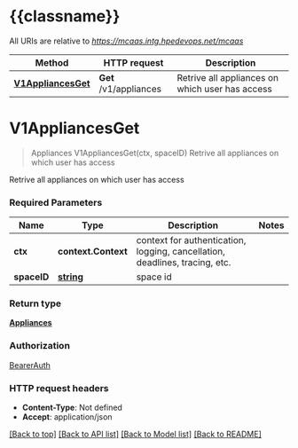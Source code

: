 # {{classname}}

All URIs are relative to *https://mcaas.intg.hpedevops.net/mcaas*

Method | HTTP request | Description
------------- | ------------- | -------------
[**V1AppliancesGet**](SiteApi.md#V1AppliancesGet) | **Get** /v1/appliances | Retrive all appliances on which user has access

# **V1AppliancesGet**
> Appliances V1AppliancesGet(ctx, spaceID)
Retrive all appliances on which user has access

Retrive all appliances on which user has access 

### Required Parameters

Name | Type | Description  | Notes
------------- | ------------- | ------------- | -------------
 **ctx** | **context.Context** | context for authentication, logging, cancellation, deadlines, tracing, etc.
  **spaceID** | [**string**](.md)| space id | 

### Return type

[**Appliances**](Appliances.md)

### Authorization

[BearerAuth](../README.md#BearerAuth)

### HTTP request headers

 - **Content-Type**: Not defined
 - **Accept**: application/json

[[Back to top]](#) [[Back to API list]](../README.md#documentation-for-api-endpoints) [[Back to Model list]](../README.md#documentation-for-models) [[Back to README]](../README.md)

